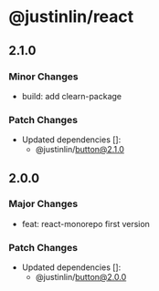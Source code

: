 # @justinlin/react

## 2.1.0

### Minor Changes

- build: add clearn-package

### Patch Changes

- Updated dependencies []:
  - @justinlin/button@2.1.0

## 2.0.0

### Major Changes

- feat: react-monorepo first version

### Patch Changes

- Updated dependencies []:
  - @justinlin/button@2.0.0
